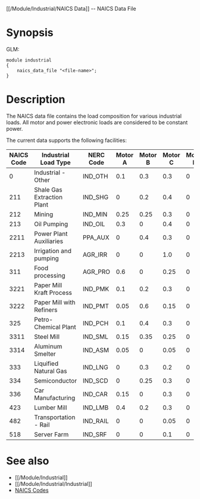 [[/Module/Industrial/NAICS Data]] -- NAICS Data File

# Synopsis

GLM:

~~~
module industrial
{
    naics_data_file "<file-name>";
}
~~~

# Description

The NAICS data file contains the load composition for various industrial loads. All motor and power electronic loads are considered to be constant power.

The current data supports the following facilities:

| NAICS Code | Industrial Load Type       | NERC Code | Motor A | Motor B | Motor C | Motor D | Power Electronics | Constant Impedance | Constant Current |
| ---------- | -------------------------- | --------- | ------- | ------- | ------- | ------- | ----------------- | ------------------ | ---------------- |
| 0          | Industrial - Other         | IND_OTH   | 0.1     | 0.3     | 0.3     | 0       | 0.2               | 0.05               | 0.05             |
| 211        | Shale Gas Extraction Plant | IND_SHG   | 0       | 0.2     | 0.4     | 0       | 0.4               | 0                  | 0                |
| 212        | Mining                     | IND_MIN   | 0.25    | 0.25    | 0.3     | 0       | 0.2               | 0                  | 0                |
| 213        | Oil Pumping                | IND_OIL   | 0.3     | 0       | 0.4     | 0       | 0.3               | 0                  | 0                |
| 2211       | Power Plant Auxiliaries    | PPA_AUX   | 0       | 0.4     | 0.3     | 0       | 0.2               | 0.05               | 0.05             |
| 2213       | Irrigation and pumping     | AGR_IRR   | 0       | 0       | 1.0     | 0       | 0                 | 0                  | 0                |
| 311        | Food processing            | AGR_PRO   | 0.6     | 0       | 0.25    | 0       | 0.05              | 0.05               | 0.05             |
| 3221       | Paper Mill Kraft Process   | IND_PMK   | 0.1     | 0.2     | 0.3     | 0       | 0.3               | 0.05               | 0.05             |
| 3222       | Paper Mill with Refiners   | IND_PMT   | 0.05    | 0.6     | 0.15    | 0       | 0.15              | 0.02               | 0.03             |
| 325        | Petro-Chemical Plant       | IND_PCH   | 0.1     | 0.4     | 0.3     | 0       | 0.15              | 0.02               | 0.03             |
| 3311       | Steel Mill                 | IND_SML   | 0.15    | 0.35    | 0.25    | 0       | 0.15              | 0.05               | 0.05             |
| 3314       | Aluminum Smelter           | IND_ASM   | 0.05    | 0       | 0.05    | 0       | 0.05              | 0.85               | 0                |
| 333        | Liquified Natural Gas      | IND_LNG   | 0       | 0.3     | 0.2     | 0       | 0.5               | 0                  | 0                |
| 334        | Semiconductor              | IND_SCD   | 0       | 0.25    | 0.3     | 0       | 0.4               | 0                  | 0.05             |
| 336        | Car Manufacturing          | IND_CAR   | 0.15    | 0       | 0.3     | 0       | 0.3               | 0.1                | 0.15             |
| 423        | Lumber Mill                | IND_LMB   | 0.4     | 0.2     | 0.3     | 0       | 0                 | 0.05               | 0.05             |
| 482        | Transportation - Rail      | IND_RAIL  | 0       | 0       | 0.05    | 0       | 0.95              | 0                  | 0                |
| 518        | Server Farm                | IND_SRF   | 0       | 0       | 0.1     | 0       | 0.9               | 0                  | 0                |

# See also

* [[/Module/Industrial]]
* [[/Module/Industrial/Industrial]]
* [NAICS Codes](https://www.naics.com/code-search)
